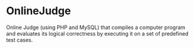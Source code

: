 # OnlineJudge
 Online Judge (using PHP and MySQL) that compiles a computer program and evaluates its logical correctness by executing it on a set of predefined test cases.
